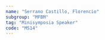 ```yaml
---
name: "Serrano Castillo, Florencio"
subgroup: "MFBM"
tag: "Minisymposia Speaker"
code: "MS14"
---
```

